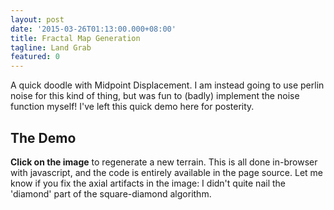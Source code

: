 ```yaml
---
layout: post
date: '2015-03-26T01:13:00.000+08:00'
title: Fractal Map Generation
tagline: Land Grab
featured: 0
---
```


A quick doodle with Midpoint Displacement. I am instead going to use perlin noise for this kind of thing, but was fun to (badly) implement the noise function myself! I've left this quick demo here for posterity.

## The Demo

**Click on the image** to regenerate a new terrain. This is all done in-browser with javascript, and the code is entirely available in the page source. Let me know if you fix the axial artifacts in the image: I didn't quite nail the 'diamond' part of the square-diamond algorithm.

<canvas id="display" width="600" height="600" onClick="run()"></canvas>

<script>
var d_count = 0;
var r_count = 0;
var max_depth = 1000000;
function run(options){
	d_count = r_count = 0;
	var map = generateFractalMap(options);
	displayFractalMap("display",map.ds)
	console.log(map);
}
function displayFractalMap(canvas, map)
{
	var canvas = document.getElementById(canvas);
	var ctx = canvas.getContext("2d");
	for(var i = 0; i < map.length; i ++)
	{
		for(var j = 0; map[i] && j < map[i].length; j++)
		{
			var v = map[i][j]
			if(v <=0.15 )
				ctx.fillStyle = "rgb(30,"+Math.floor(125 * (6.66 * v))+",235)"
			else if(v <= 0.35)
				ctx.fillStyle = "rgb("+Math.floor(255*(1.0-(2.0*(v-0.15))))+",190,30)"
			else if(v <= 1.0)
				ctx.fillStyle = "rgb(30,"+(Math.floor(205 * v)+30)+",70)"
			else
				ctx.fillStyle = "rgb(255,125,125)"
			ctx.fillRect(i,j,1,1);
		}
	}
}

var pixGrid = function(map){
	this.ds = map;
}
pixGrid.prototype.get = function(x,y){
	if(this.ds[x] !== undefined && this.ds[x][y] !== undefined)
		return this.ds[x][y]
	else
	{
		return undefined;
	}
}
pixGrid.prototype.set = function(x,y,val){
	if(x >= 0 && y >= 0 && this.ds[x])
		this.ds[x][y] = val;
}
function generateFractalMap(options){
	options = options?options:{}
	options.width = options.width?options.width:600
	options.height = options.height?options.height:600
	options.roughness = options.roughness?options.roughness:0.95

	//TODO: datastructure is a preinitialized array in the target raster resolution. Can be smarter/better/adaptive!
	var ds = []
	for(var i = 0; i < options.width; i++)
	{
		ds[i] = []
		for(var j = 0; j < options.height; j++)
		{
			ds[i][j] = undefined
		}
	}
	var px = new pixGrid(ds)

	return normalize(midpointDisplacement(px, options));
}

function midpointDisplacement(pixGrid, options)
{
	options.roughness /= options.scale?options.scale:1.0

	var x1 = y1 = 0
	var x2 = options.width-1
	var y2 = options.height-1

	//Seed corners
	pixGrid.set(x1,y1,Math.random())
	pixGrid.set(x1,y2,Math.random())
	pixGrid.set(x2,y2,Math.random())
	pixGrid.set(x2,y1,Math.random())


	//Start recursion
	midpointDisplacementR(pixGrid, x1, y1, x2, y2, options)

	//Return result
	return pixGrid
}
//Calculates midpoint displacement based on corners (rectangle)
function midpointDisplacementR(pixGrid,x1,y1,x2,y2,options)
{
	r_count++;
	if(r_count+d_count > max_depth) return;
	var w = Math.floor(x2-x1)
	var h = Math.floor(y2-y1)
	var cx = Math.floor(w/2 + x1)
	var cy = Math.floor(h/2 + y1)
	if(pixGrid.get(cx,cy) !== undefined) 
	{
		return;
	}
	var rat = (((y2-y1)/options.height) + ((x2-x1)/options.width))/2.0

	//Neighbors of rectangle ABCD
	/*
			A - - - B
			|   |   |
			|-- M --|
			|   |   |
			D - - - C
	*/
	var a = pixGrid.get(x1,y1)
	var b = pixGrid.get(x2,y1)
	var c = pixGrid.get(x2,y2)
	var d = pixGrid.get(x1,y2)

	var p = pixGrid.get(cx,y1-Math.floor(h/2))
	var q = pixGrid.get(x2+Math.floor(w/2),cy)
	var r = pixGrid.get(cx,y2+Math.floor(h/2))
	var s = pixGrid.get(x1-Math.floor(w/2),cx)

	//Mid point
	var M = average(a,b,c,d) + genErr(options.roughness,rat)
	pixGrid.set(cx,cy,M)


	//Sides
	pixGrid.set(cx,y1,average(a,b))
	pixGrid.set(x2,cy,average(b,c))
	pixGrid.set(cx,y2,average(c,d))
	pixGrid.set(x1,cy,average(d,a))

	//Recurse
	if(w > 1 || h > 1)//space to split
	{
		midpointDisplacementR(pixGrid,cx,cy,x2,y2,options)
		midpointDisplacementR(pixGrid,x1,cy,cx,y2,options)
		midpointDisplacementR(pixGrid,x1,y1,cx,cy,options)
		midpointDisplacementR(pixGrid,cx,y1,x2,cy,options)
	}
	
}
function genErr(r,rat)
{
	return r * rat * (Math.random() * 2 - 1.0)
}
function normalize(pixGrid)
{
	var max = Number.NEGATIVE_INFINITY;
	var min = Number.POSITIVE_INFINITY;
	for(var i = 0; i < pixGrid.ds.length; i++)
	{
		for(var j = 0; j < pixGrid.ds[i].length; j++)
		{
			if(pixGrid.ds[i][j] > max)
			{
				max = pixGrid.ds[i][j]
			}
			if(pixGrid.ds[i][j] < min)
			{
				min = pixGrid.ds[i][j]
			}
		}
	}
	var shift = -min;
	var scale = 1.0/(max-min)
	for(var i = 0; i < pixGrid.ds.length; i++)
	{
		for(var j = 0; j < pixGrid.ds[i].length; j++)
		{
			pixGrid.ds[i][j] += shift;
			pixGrid.ds[i][j] *= scale;
			if(pixGrid.ds[i][j] > 1) pixGrid.ds[i][j] = 1;
			if(pixGrid.ds[i][j] < 0) pixGrid.ds[i][j] = 0;
		}
	}
	return pixGrid;
}
function average()
{
	var array = arguments;
	var cnt = 0;
	var sum = 0;
	for(var i = 0; i < array.length; i++)
	{
		if(array[i] !== undefined)
		{
			cnt++;
			sum += array[i]
		}
	}
	if(cnt > 0) return sum / cnt;
	else return undefined;
}
run()
</script>
